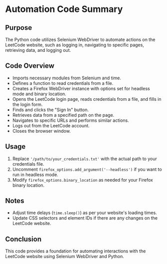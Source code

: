 # Automation Code Summary

## Purpose
The Python code utilizes Selenium WebDriver to automate actions on the LeetCode website, such as logging in, navigating to specific pages, retrieving data, and logging out.

## Code Overview
- Imports necessary modules from Selenium and time.
- Defines a function to read credentials from a file.
- Creates a Firefox WebDriver instance with options set for headless mode and binary location.
- Opens the LeetCode login page, reads credentials from a file, and fills in the login form.
- Finds and clicks the "Sign In" button.
- Retrieves data from a specified path on the page.
- Navigates to specific URLs and performs similar actions.
- Logs out from the LeetCode account.
- Closes the browser window.

## Usage
1. Replace `'/path/to/your_credentials.txt'` with the actual path to your credentials file.
2. Uncomment `firefox_options.add_argument('--headless')` if you want to run in headless mode.
3. Modify `firefox_options.binary_location` as needed for your Firefox binary location.

## Notes
- Adjust time delays (`time.sleep()`) as per your website's loading times.
- Update CSS selectors and element IDs if there are any changes on the LeetCode website.

## Conclusion
This code provides a foundation for automating interactions with the LeetCode website using Selenium WebDriver and Python.
